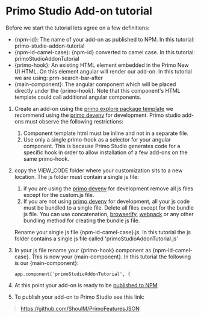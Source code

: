 # Primo Studio Add-on tutorial

Before we start the tutorial lets agree on a few definitions:
- {npm-id}: The name of your add-on as published to NPM. In this tutorial: primo-studio-addon-tutorial
- {npm-id-camel-case}: {npm-id} converted to camel case. In this tutorial: primoStudioAddonTutorial
- {primo-hook}: An existing HTML element embedded in the Primo New UI HTML. On this element angular will render our add-on. In this tutorial we are using: prm-search-bar-after
- {main-component}: The angular component which will be placed directly under the {primo-hook}. Note that this component's HTML template could call additional angular components. 

1. Create an add-on using the [primo explore package template](https://github.com/ExLibrisGroup/primo-explore-package)
  we recommend using the [primo devenv](https://github.com/ExLibrisGroup/primo-explore-devenv) for development. 
  Primo studio add-ons must observe the following restrictions:
   1.	Component template html must be inline and not in a separate file.
   2.	Use only a single primo-hook as a selector for your angular component. This is because Primo Studio generates code for a specific hook in order to allow installation of a few add-ons on the same primo-hook.

2. copy the VIEW_CODE folder where your customization sits to a new location. 
The js folder must contain a single js file:
    1. if you are using the [primo devenv](https://github.com/ExLibrisGroup/primo-explore-devenv) for development remove all js files except for the custom.js file.
    2. If you are not using [primo devenv](https://github.com/ExLibrisGroup/primo-explore-devenv) for development, all your js code must be bundled to a single file. Delete all files except for the bundle js file.
    You can use concatenation, [browserify](http://browserify.org/), [webpack](https://webpack.js.org/) or any other bundling method for creating the bundle js file.

    Rename your single js file {npm-id-camel-case}.js. In this tutorial the js folder contains a single js file called 'primoStudioAddonTutorial.js'
3. In your js file rename your {primo-hook} component as {npm-id-camel-case}. This is now your {main-component}. 
In this tutorial the following is our {main-component}:
    ```
    app.component('primoStudioAddonTutorial', {
    ```     
4. At this point your add-on is ready to be [published to NPM](https://www.tutorialspoint.com/nodejs/nodejs_npm.htm).

5. To publish your add-on to Primo Studio see this link: 
> https://github.com/ShoulM/PrimoFeaturesJSON  
